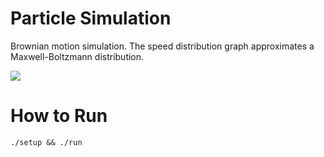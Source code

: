 # Particle Simulation

Brownian motion simulation. The speed distribution graph approximates a Maxwell-Boltzmann distribution.

![](https://github.com/ACSmyth/particle-simulation/blob/media/particles.gif)

# How to Run

`./setup && ./run`
